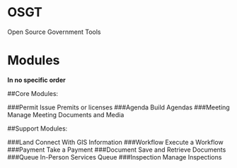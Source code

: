 # OSGT
Open Source Government Tools





# Modules
**In no specific order**

##Core Modules:

###Permit
  Issue Premits or licenses
###Agenda
  Build Agendas
###Meeting
  Manage Meeting Documents and Media

##Support Modules:

###Land
  Connect With GIS Information
###Workflow
  Execute a Workflow
###Payment
  Take a Payment
###Document
  Save and Retrieve Documents
###Queue
  In-Person Services Queue
###Inspection
  Manage Inspections

